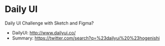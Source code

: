# Daily UI

Daily UI Challenge with Sketch and Figma?

- DailyUI: http://www.dailyui.co/
- Summary: https://twitter.com/search?q=%23dailyui%20%23hogenishi
